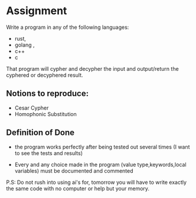 # Assignment

Write a program in any of the following languages:
- rust, 
- golang , 
- c++ 
- c 

That program will cypher and decypher the input and output/return the cyphered or decyphered result.


## Notions to reproduce:

- Cesar Cypher 
- Homophonic Substitution



## Definition of Done

- the program works perfectly after being tested out several times (I want to see the tests and results)

- Every and any choice made in the program (value type,keywords,local variables) must be documented and commented

P.S: Do not rush into using ai's for, tomorrow  you will have to write exactly the same code with no computer or help but your memory.
 


